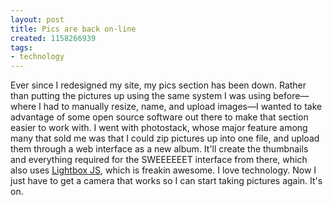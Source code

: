 ```yaml
---
layout: post
title: Pics are back on-line
created: 1158266939
tags:
- technology
---
```

Ever since I redesigned my site, my pics section has been down. Rather than putting the pictures up using the same system I was using before&#8212;where I had to manually resize, name, and upload images&#8212;I wanted to take advantage of some open source software out there to make that section easier to work with. I went with photostack, whose major feature among many that sold me was that I could zip pictures up into one file, and upload them through a web interface as a new album. It'll create the thumbnails and everything required for the SWEEEEEET interface from there, which also uses [Lightbox JS](http://lokeshdhakar.com/projects/lightbox2/), which is freakin awesome. I love technology. Now I just have to get a camera that works so I can start taking pictures again. It's on.

